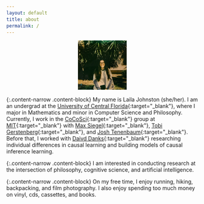 ```yaml
---
layout: default
title: about
permalink: /
---
```


<!-- {:.profile .content-mid}
![palmleaves](/imgs/lcj_palmleaves_2021.png) -->

<figure><center>
  <img width="30%" height="30%" src="/imgs/lcj_palmleaves_2021.png" data-action="zoom"/>
</center></figure>

{:.content-narrow .content-block}
My name is Laila Johnston (she/her). I am an undergrad at the [University of Central Florida](https://www.ucf.edu/){:target="_blank"}, where I major in Mathematics and minor in Computer Science and Philosophy. Currently, I work in the [CoCoSci](http://cocosci.mit.edu/){:target="_blank"} group at [MIT](https://web.mit.edu/){:target="_blank"} with [Max Siegel](http://web.mit.edu/maxs/www/){:target="_blank"}, [Tobi Gerstenberg](http://cicl.stanford.edu/member/tobias_gerstenberg/){:target="_blank"}, and [Josh Tenenbaum](http://cocosci.mit.edu/josh){:target="_blank"}. Before that, I worked with [Daivd Danks](https://www.daviddanks.org/){:target="_blank"} researching individual differences in causal learning and building models of causal inference learning. 

{:.content-narrow .content-block}
I am interested in conducting research at the intersection of philosophy, cognitive science, and artificial intelligence. 

<!-- {:.content-narrow .content-block} -->
<!-- Outside of research,  -->

{:.content-narrow .content-block}
On my free time, I enjoy running, hiking, backpacking, and film photography. I also enjoy spending too much money on vinyl, cds, cassettes, and books. 
